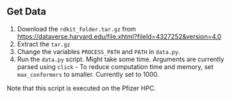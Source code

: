 ## Get Data

1) Download the  `rdkit_folder.tar.gz` from https://dataverse.harvard.edu/file.xhtml?fileId=4327252&version=4.0
2) Extract the `tar.gz`
3) Change the variables `PROCESS_PATH` and `PATH` in `data.py`.
4) Run the `data.py` script. Might take some time. Arguments are currently parsed using `click` - To reduce computation time and memory, set `max_conformers` to smaller. Currently set to 1000.

Note that this script is executed on the Pfizer HPC.
